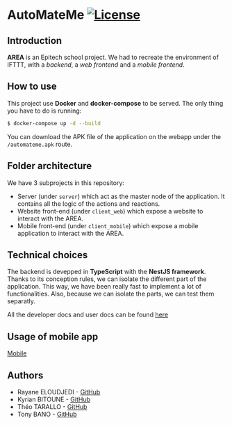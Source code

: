 # AutoMateMe [![License](https://img.shields.io/badge/license-MIT-blue.svg?style=flat-square)](LICENSE.txt)

## Introduction

**AREA** is an Epitech school project. We had to recreate the environment of IFTTT,
with a _backend_, a _web frontend_ and a _mobile frontend_.

## How to use

This project use __Docker__ and __docker-compose__ to be served. The only thing you
have to do is running:

```bash
$ docker-compose up -d --build
```

You can download the APK file of the application on the webapp under the `/automateme.apk`
route.

## Folder architecture

We have 3 subprojects in this repository:
- Server (under `server`) which act as the master node of the application. It contains
  all the logic of the actions and reactions.
- Website front-end (under `client_web`) which expose a website to interact with the AREA.
- Mobile front-end (under `client_mobile`) which expose a mobile application to interact with
  the AREA.

## Technical choices

The backend is devepped in __TypeScript__ with the __NestJS framework__. Thanks to
its conception rules, we can isolate the different part of the application. This way,
we have been really fast to implement a lot of functionalities. Also, because we can
isolate the parts, we can test them separatly.

All the developer docs and user docs can be found [here](https://docs.automateme.fr/)

## Usage of mobile app

[Mobile](https://docs.automateme.fr/)

## Authors

- Rayane ELOUDJEDI - [GitHub](https://github.com/RayaneTekMars)
- Kyrian BITOUNE - [GitHub](https://github.com/kbitoune)
- Théo TARALLO - [GitHub](https://github.com/thtarallo)
- Tony BANO - [GitHub](https://github.com/Tonymelyo)
